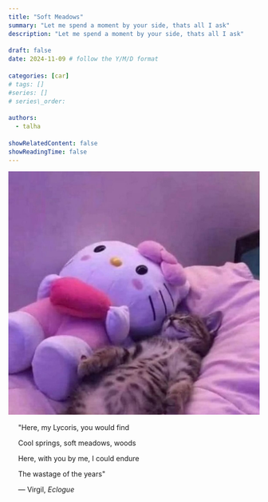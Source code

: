 ```yaml
---
title: "Soft Meadows"
summary: "Let me spend a moment by your side, thats all I ask"
description: "Let me spend a moment by your side, thats all I ask"

draft: false
date: 2024-11-09 # follow the Y/M/D format 

categories: [car]
# tags: []
#series: []
# series\_order: 

authors:
  - talha

showRelatedContent: false
showReadingTime: false
---
```


![](image.png)

&nbsp;&nbsp;&nbsp;&nbsp; "Here, my Lycoris, you would find

&nbsp;&nbsp;&nbsp;&nbsp; Cool springs, soft meadows, woods

&nbsp;&nbsp;&nbsp;&nbsp; Here, with you by me, I could endure

&nbsp;&nbsp;&nbsp;&nbsp; The wastage of the years"

&nbsp;&nbsp;&nbsp;&nbsp; — Virgil, _Eclogue_
